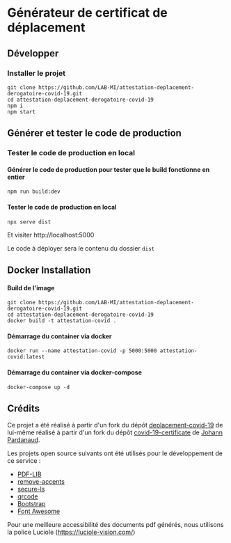 # Générateur de certificat de déplacement

## Développer

### Installer le projet

```console
git clone https://github.com/LAB-MI/attestation-deplacement-derogatoire-covid-19.git
cd attestation-deplacement-derogatoire-covid-19
npm i
npm start
```

## Générer et tester le code de production

### Tester le code de production en local

#### Générer le code de production pour tester que le build fonctionne en entier

```console
npm run build:dev
```

#### Tester le code de production en local

```console
npx serve dist
```

Et visiter http://localhost:5000

Le code à déployer sera le contenu du dossier `dist`

## Docker Installation

#### Build de l'image

```console
git clone https://github.com/LAB-MI/attestation-deplacement-derogatoire-covid-19.git
cd attestation-deplacement-derogatoire-covid-19
docker build -t attestation-covid .
```
#### Démarrage du container via docker

``` console
docker run --name attestation-covid -p 5000:5000 attestation-covid:latest
```
#### Démarrage du container via docker-compose

``` console
docker-compose up -d
```

## Crédits

Ce projet a été réalisé à partir d'un fork du dépôt [deplacement-covid-19](https://github.com/nesk/deplacement-covid-19) de lui-même réalisé à partir d'un fork du dépôt [covid-19-certificate](https://github.com/nesk/covid-19-certificate) de [Johann Pardanaud](https://github.com/nesk).

Les projets open source suivants ont été utilisés pour le développement de ce
service :

- [PDF-LIB](https://pdf-lib.js.org/)
- [remove-accents](https://github.com/tyxla/remove-accents)
- [secure-ls](https://github.com/softvar/secure-ls)
- [qrcode](https://github.com/soldair/node-qrcode)
- [Bootstrap](https://getbootstrap.com/)
- [Font Awesome](https://fontawesome.com/license)

Pour une meilleure accessibilité des documents pdf générés, nous utilisons la police Luciole (https://luciole-vision.com/)
